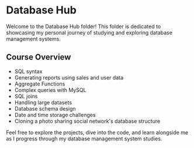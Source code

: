 # Database Hub

Welcome to the Database Hub folder! This folder is dedicated to showcasing my personal journey of studying and exploring database management systems.

## Course Overview

- SQL syntax
- Generating reports using sales and user data
- Aggregate Functions
- Complex queries with MySQL
- SQL joins
- Handling large datasets
- Database schema design
- Date and time storage challenges
- Cloning a photo sharing social network's database structure

Feel free to explore the projects, dive into the code, and learn alongside me as I progress through my database management system studies.
